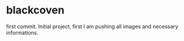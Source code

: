 # blackcoven

first commit. Initial project, first I am pushing all images and necessary informations.
